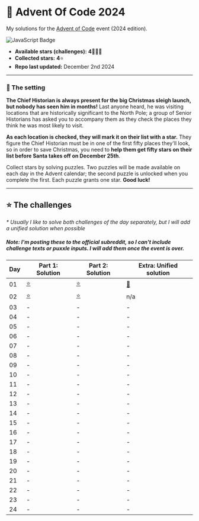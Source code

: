# 🎄 Advent Of Code 2024

My solutions for the [Advent of Code](https://adventofcode.com/) event (2024 edition).

![JavaScript Badge](https://img.shields.io/badge/JavaScript-F7DF1E?logo=javascript&logoColor=000&style=for-the-badge)

- **Available stars (challenges):** **4**👩🏻‍💻
- **Collected stars:** **4**⭐
- **Repo last updated:** December 2nd 2024

---

### 📖 The setting

**The Chief Historian is always present for the big Christmas sleigh launch, but nobody has seen him in months!** Last anyone heard, he was visiting locations that are historically significant to the North Pole; a group of Senior Historians has asked you to accompany them as they check the places they think he was most likely to visit.

**As each location is checked, they will mark it on their list with a star.** They figure the Chief Historian must be in one of the first fifty places they'll look, so in order to save Christmas, you need to **help them get fifty stars on their list before Santa takes off on December 25th**.

Collect stars by solving puzzles. Two puzzles will be made available on each day in the Advent calendar; the second puzzle is unlocked when you complete the first. Each puzzle grants one star. **Good luck!**

---

## ⭐ The challenges

_\* Usually I like to solve both challenges of the day separately, but I will add a unified solution when possible_

##### Note: I'm posting these to the official subreddit, so I can't include challenge texts or puxxle inputs. I will add them once the event is over.

| Day | Part 1: Solution   | Part 2: Solution   | Extra: Unified solution |
| --- | ------------------ | ------------------ | ----------------------- |
| 01  | [⭐](./01/01-1.js) | [⭐](./01/01-2.js) | [🌠](./01/01.js)        |
| 02  | [⭐](./02/02-1.js) | [⭐](./02/02-2.js) | n/a                     |
| 03  | -                  | -                  | -                       |
| 04  | -                  | -                  | -                       |
| 05  | -                  | -                  | -                       |
| 06  | -                  | -                  | -                       |
| 07  | -                  | -                  | -                       |
| 08  | -                  | -                  | -                       |
| 09  | -                  | -                  | -                       |
| 10  | -                  | -                  | -                       |
| 11  | -                  | -                  | -                       |
| 12  | -                  | -                  | -                       |
| 13  | -                  | -                  | -                       |
| 14  | -                  | -                  | -                       |
| 15  | -                  | -                  | -                       |
| 16  | -                  | -                  | -                       |
| 17  | -                  | -                  | -                       |
| 18  | -                  | -                  | -                       |
| 19  | -                  | -                  | -                       |
| 20  | -                  | -                  | -                       |
| 21  | -                  | -                  | -                       |
| 22  | -                  | -                  | -                       |
| 23  | -                  | -                  | -                       |
| 24  | -                  | -                  | -                       |
